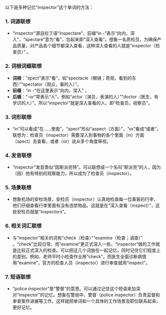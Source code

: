 以下是多种记忆“inspector”这个单词的方法：

### 1. 词源联想
 - “inspector”源自拉丁语“inspectare”，前缀“in -”表示“向内，深入”，“spectare”意为“看”，合起来即“深入查看”。想象一名质检员，为确保产品质量，对产品各个细节都深入查看，这种深入查看的人就是“inspector（检查员）” 。

### 2. 词根词缀联想
 - **词根**：“spect”表示“看”，如“spectacle（眼镜；奇观，看到的东西）”“spectator（观众，看的人）”。
 - **前缀**：“in -”在这里表示“向内，深入” 。
 - **后缀**：“-or”常表示“人”，例如“actor（演员，表演的人）”“doctor（医生，有学识的人）”。所以“inspector”就是深入查看的人，即“检查员，视察员”。

### 3. 词形联想
 - “in”可以看成“在……里面”，“spect”形似“aspect（方面）”，“or”看成“或者”。联想为：检查员（inspector）需要深入到事物的各个里面（in）方面（spect）去查看，或者（or）说从多个角度审视。

### 4. 发音联想
 - “inspector”发音类似“因斯派克特”。可以联想成一个名叫“斯派克”的人，因为（因）他有特别的观察能力，所以成为了检查员（inspector）。

### 5. 场景联想
 - 想象机场的安检场景，安检员（inspector）认真地检查每一位乘客的行李，他们仔细查看行李里面有没有违禁物品，这就是在“深入查看（inspect）”，这些安检员就是“inspectors”。

### 6. 相关词汇联想
 - 与“inspector”相关的词有“check（检查）”“examine（检查；调查）” 。“check”比较日常，而“examine”更正式深入一些，“inspector”做的工作就是比较正式深入的检查。可以把这几个词放在一起记忆，同时记住它们程度上的差别。例如，老师平时小检查作业用“check”，而医生全面诊断病情用“examine”，官方的检查人员（inspector）进行审查就用“inspect”。

### 7. 短语联想
 - “police inspector”是“警督”的意思。可以通过记住这个短语来加深对“inspector”的记忆。想象在警局中，警督（police inspector）负责监督和审查案件进展等工作，这样就把单词和一个具体的工作场景及职位联系起来，更好记忆。 